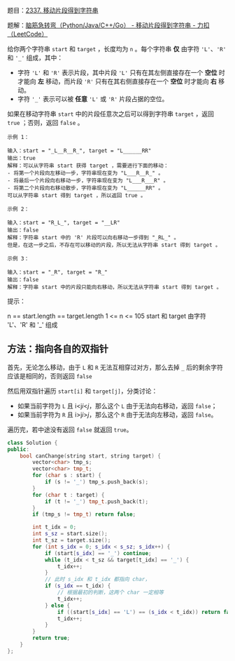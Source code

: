 题目：[2337. 移动片段得到字符串](https://leetcode.cn/problems/move-pieces-to-obtain-a-string/)

题解：[脑筋急转弯（Python/Java/C++/Go） - 移动片段得到字符串 - 力扣（LeetCode）](https://leetcode.cn/problems/move-pieces-to-obtain-a-string/solution/nao-jin-ji-zhuan-wan-pythonjavacgo-by-en-9sqt/)

给你两个字符串 `start` 和 `target` ，长度均为 `n` 。每个字符串 **仅** 由字符 `'L'`、`'R'` 和 `'_'` 组成，其中：

- 字符 `'L'` 和 `'R'` 表示片段，其中片段 `'L'` 只有在其左侧直接存在一个 **空位** 时才能向 **左** 移动，而片段 `'R'` 只有在其右侧直接存在一个 **空位** 时才能向 **右** 移动。
- 字符 `'_'` 表示可以被 **任意** `'L'` 或 `'R'` 片段占据的空位。

如果在移动字符串 `start` 中的片段任意次之后可以得到字符串 `target` ，返回 `true` ；否则，返回 `false` 。

```
示例 1：

输入：start = "_L__R__R_", target = "L______RR"
输出：true
解释：可以从字符串 start 获得 target ，需要进行下面的移动：
- 将第一个片段向左移动一步，字符串现在变为 "L___R__R_" 。
- 将最后一个片段向右移动一步，字符串现在变为 "L___R___R" 。
- 将第二个片段向右移动散步，字符串现在变为 "L______RR" 。
可以从字符串 start 得到 target ，所以返回 true 。

示例 2：

输入：start = "R_L_", target = "__LR"
输出：false
解释：字符串 start 中的 'R' 片段可以向右移动一步得到 "_RL_" 。
但是，在这一步之后，不存在可以移动的片段，所以无法从字符串 start 得到 target 。

示例 3：

输入：start = "_R", target = "R_"
输出：false
解释：字符串 start 中的片段只能向右移动，所以无法从字符串 start 得到 target 。

```

提示：

n == start.length == target.length
1 <= n <= 105
start 和 target 由字符 'L'、'R' 和 '_' 组成



## 方法：指向各自的双指针

首先，无论怎么移动，由于 `L` 和 `R` 无法互相穿过对方，那么去掉 `_` 后的剩余字符应该是相同的，否则返回 `false`

然后用双指针遍历 `start[i]` 和 `target[j]`，分类讨论：

- 如果当前字符为 `L` 且 i<j*i*<*j*，那么这个 `L` 由于无法向右移动，返回 `false`；
- 如果当前字符为 `R` 且 i>j*i*>*j*，那么这个 `R` 由于无法向左移动，返回 `false`。

遍历完，若中途没有返回 `false` 就返回 `true`。


```c++
class Solution {
public:
    bool canChange(string start, string target) {
        vector<char> tmp_s;
        vector<char> tmp_t;
        for (char s : start) {
            if (s != '_') tmp_s.push_back(s);
        }
        for (char t : target) {
            if (t != '_') tmp_t.push_back(t);
        }
        if (tmp_s != tmp_t) return false;

        int t_idx = 0;
        int s_sz = start.size();
        int t_sz = target.size();
        for (int s_idx = 0; s_idx < s_sz; s_idx++) {
            if (start[s_idx] == '_') continue;
            while (t_idx < t_sz && target[t_idx] == '_') {
                t_idx++;
            }
            // 此时 s_idx 和 t_idx 都指向 char，
            if (s_idx == t_idx) {
                // 根据最初的判断，这两个 char 一定相等
                t_idx++;
            } else {
                if ((start[s_idx] == 'L') == (s_idx < t_idx)) return false;
                t_idx++;
            }
        }
        return true;
    }
};
```